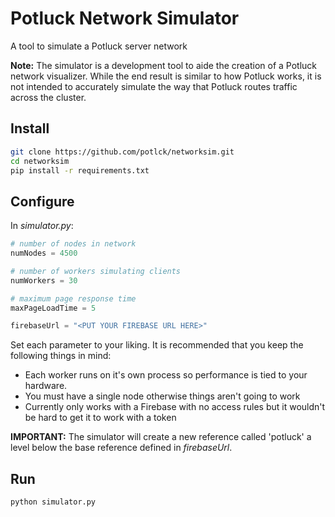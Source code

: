 Potluck Network Simulator
=========================

A tool to simulate a Potluck server network

**Note:**
The simulator is a development tool to aide the creation of a Potluck network visualizer. While the end result is similar to how Potluck works, it is not intended to accurately simulate the way that Potluck routes traffic across the cluster.


Install
-------
```sh
git clone https://github.com/potlck/networksim.git
cd networksim
pip install -r requirements.txt
```

Configure
---------
In *simulator.py*:
```python
# number of nodes in network
numNodes = 4500

# number of workers simulating clients
numWorkers = 30

# maximum page response time
maxPageLoadTime = 5

firebaseUrl = "<PUT YOUR FIREBASE URL HERE>"
```
Set each parameter to your liking. It is recommended that you keep the following things in mind:
* Each worker runs on it's own process so performance is tied to your hardware. 
* You must have a single node otherwise things aren't going to work
* Currently only works with a Firebase with no access rules but it wouldn't be hard to get it to work with a token

**IMPORTANT:** The simulator will create a new reference called 'potluck' a level below the base reference defined in *firebaseUrl*. 

Run
---
```sh
python simulator.py
```

